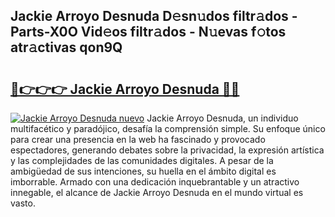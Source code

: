 ## Jackie Arroyo Desnuda D𝚎sn𝚞dos filtr𝚊dos - Parts-X0O Vid𝚎os filtr𝚊dos - N𝚞evas f𝚘tos atr𝚊ctivas qon9Q

# <h2><a href="http://mb9xxc.tromn.icu/?c=Jackie+Arroyo+Desnuda">🔗👉👉👉 Jackie Arroyo Desnuda 🔗🔗</a></h2>

[![Jackie Arroyo Desnuda nuevo](https://i.imgur.com/pEAQMta.gif)](http://mb9xxc.tromn.icu/?c=Jackie+Arroyo+Desnuda)
Jackie Arroyo Desnuda, un individuo multifacético y paradójico, desafía la comprensión simple. Su enfoque único para crear una presencia en la web ha fascinado y provocado espectadores, generando debates sobre la privacidad, la expresión artística y las complejidades de las comunidades digitales. A pesar de la ambigüedad de sus intenciones, su huella en el ámbito digital es imborrable. Armado con una dedicación inquebrantable y un atractivo innegable, el alcance de Jackie Arroyo Desnuda en el mundo virtual es vasto.
